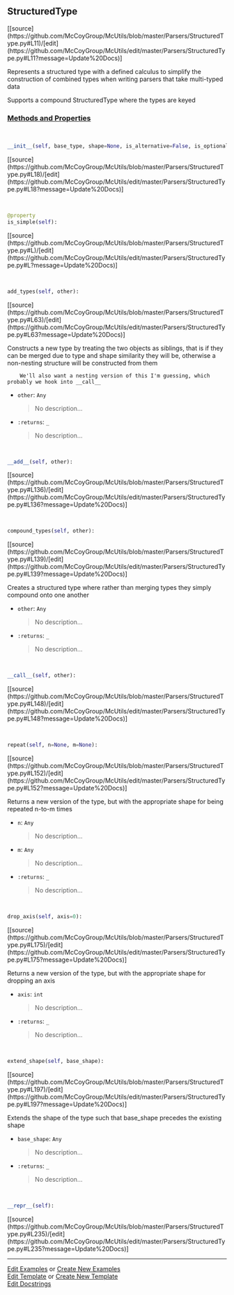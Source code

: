 ## <a id="McUtils.Parsers.StructuredType.StructuredType">StructuredType</a> 
<div class="docs-source-link" markdown="1">
[[source](https://github.com/McCoyGroup/McUtils/blob/master/Parsers/StructuredType.py#L11)/[edit](https://github.com/McCoyGroup/McUtils/edit/master/Parsers/StructuredType.py#L11?message=Update%20Docs)]
</div>

Represents a structured type with a defined calculus to simplify the construction of combined types when writing
parsers that take multi-typed data

Supports a compound StructuredType where the types are keyed

<div class="collapsible-section">
 <div class="collapsible-section collapsible-section-header" markdown="1">
 
### <a class="collapse-link" data-toggle="collapse" href="#methods">Methods and Properties</a> <a class="float-right" data-toggle="collapse" href="#methods"><i class="fa fa-chevron-down"></i></a>

 </div>
 <div class="collapsible-section collapsible-section-body collapse" id="methods" markdown="1">

<a id="McUtils.Parsers.StructuredType.StructuredType.__init__" class="docs-object-method">&nbsp;</a> 
```python
__init__(self, base_type, shape=None, is_alternative=False, is_optional=False, default_value=None): 
```
<div class="docs-source-link" markdown="1">
[[source](https://github.com/McCoyGroup/McUtils/blob/master/Parsers/StructuredType.py#L18)/[edit](https://github.com/McCoyGroup/McUtils/edit/master/Parsers/StructuredType.py#L18?message=Update%20Docs)]
</div>

<a id="McUtils.Parsers.StructuredType.StructuredType.is_simple" class="docs-object-method">&nbsp;</a> 
```python
@property
is_simple(self): 
```
<div class="docs-source-link" markdown="1">
[[source](https://github.com/McCoyGroup/McUtils/blob/master/Parsers/StructuredType.py#L)/[edit](https://github.com/McCoyGroup/McUtils/edit/master/Parsers/StructuredType.py#L?message=Update%20Docs)]
</div>

<a id="McUtils.Parsers.StructuredType.StructuredType.add_types" class="docs-object-method">&nbsp;</a> 
```python
add_types(self, other): 
```
<div class="docs-source-link" markdown="1">
[[source](https://github.com/McCoyGroup/McUtils/blob/master/Parsers/StructuredType.py#L63)/[edit](https://github.com/McCoyGroup/McUtils/edit/master/Parsers/StructuredType.py#L63?message=Update%20Docs)]
</div>

Constructs a new type by treating the two objects as siblings, that is if they can be merged due to type and
        shape similarity they will be, otherwise a non-nesting structure will be constructed from them

        We'll also want a nesting version of this I'm guessing, which probably we hook into __call__
- `other`: `Any`
    >No description...
- `:returns`: `_`
    >No description...

<a id="McUtils.Parsers.StructuredType.StructuredType.__add__" class="docs-object-method">&nbsp;</a> 
```python
__add__(self, other): 
```
<div class="docs-source-link" markdown="1">
[[source](https://github.com/McCoyGroup/McUtils/blob/master/Parsers/StructuredType.py#L136)/[edit](https://github.com/McCoyGroup/McUtils/edit/master/Parsers/StructuredType.py#L136?message=Update%20Docs)]
</div>

<a id="McUtils.Parsers.StructuredType.StructuredType.compound_types" class="docs-object-method">&nbsp;</a> 
```python
compound_types(self, other): 
```
<div class="docs-source-link" markdown="1">
[[source](https://github.com/McCoyGroup/McUtils/blob/master/Parsers/StructuredType.py#L139)/[edit](https://github.com/McCoyGroup/McUtils/edit/master/Parsers/StructuredType.py#L139?message=Update%20Docs)]
</div>

Creates a structured type where rather than merging types they simply compound onto one another
- `other`: `Any`
    >No description...
- `:returns`: `_`
    >No description...

<a id="McUtils.Parsers.StructuredType.StructuredType.__call__" class="docs-object-method">&nbsp;</a> 
```python
__call__(self, other): 
```
<div class="docs-source-link" markdown="1">
[[source](https://github.com/McCoyGroup/McUtils/blob/master/Parsers/StructuredType.py#L148)/[edit](https://github.com/McCoyGroup/McUtils/edit/master/Parsers/StructuredType.py#L148?message=Update%20Docs)]
</div>

<a id="McUtils.Parsers.StructuredType.StructuredType.repeat" class="docs-object-method">&nbsp;</a> 
```python
repeat(self, n=None, m=None): 
```
<div class="docs-source-link" markdown="1">
[[source](https://github.com/McCoyGroup/McUtils/blob/master/Parsers/StructuredType.py#L152)/[edit](https://github.com/McCoyGroup/McUtils/edit/master/Parsers/StructuredType.py#L152?message=Update%20Docs)]
</div>

Returns a new version of the type, but with the appropriate shape for being repeated n-to-m times
- `n`: `Any`
    >No description...
- `m`: `Any`
    >No description...
- `:returns`: `_`
    >No description...

<a id="McUtils.Parsers.StructuredType.StructuredType.drop_axis" class="docs-object-method">&nbsp;</a> 
```python
drop_axis(self, axis=0): 
```
<div class="docs-source-link" markdown="1">
[[source](https://github.com/McCoyGroup/McUtils/blob/master/Parsers/StructuredType.py#L175)/[edit](https://github.com/McCoyGroup/McUtils/edit/master/Parsers/StructuredType.py#L175?message=Update%20Docs)]
</div>

Returns a new version of the type, but with the appropriate shape for dropping an axis
- `axis`: `int`
    >No description...
- `:returns`: `_`
    >No description...

<a id="McUtils.Parsers.StructuredType.StructuredType.extend_shape" class="docs-object-method">&nbsp;</a> 
```python
extend_shape(self, base_shape): 
```
<div class="docs-source-link" markdown="1">
[[source](https://github.com/McCoyGroup/McUtils/blob/master/Parsers/StructuredType.py#L197)/[edit](https://github.com/McCoyGroup/McUtils/edit/master/Parsers/StructuredType.py#L197?message=Update%20Docs)]
</div>

Extends the shape of the type such that base_shape precedes the existing shape
- `base_shape`: `Any`
    >No description...
- `:returns`: `_`
    >No description...

<a id="McUtils.Parsers.StructuredType.StructuredType.__repr__" class="docs-object-method">&nbsp;</a> 
```python
__repr__(self): 
```
<div class="docs-source-link" markdown="1">
[[source](https://github.com/McCoyGroup/McUtils/blob/master/Parsers/StructuredType.py#L235)/[edit](https://github.com/McCoyGroup/McUtils/edit/master/Parsers/StructuredType.py#L235?message=Update%20Docs)]
</div>

 </div>
</div>




___

[Edit Examples](https://github.com/McCoyGroup/McUtils/edit/gh-pages/ci/examples/McUtils/Parsers/StructuredType/StructuredType.md) or 
[Create New Examples](https://github.com/McCoyGroup/McUtils/new/gh-pages/?filename=ci/examples/McUtils/Parsers/StructuredType/StructuredType.md) <br/>
[Edit Template](https://github.com/McCoyGroup/McUtils/edit/gh-pages/ci/docs/McUtils/Parsers/StructuredType/StructuredType.md) or 
[Create New Template](https://github.com/McCoyGroup/McUtils/new/gh-pages/?filename=ci/docs/templates/McUtils/Parsers/StructuredType/StructuredType.md) <br/>
[Edit Docstrings](https://github.com/McCoyGroup/McUtils/edit/master/Parsers/StructuredType.py#L11?message=Update%20Docs)